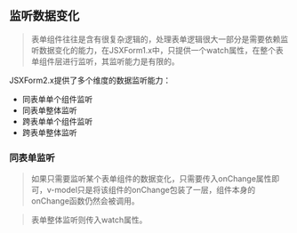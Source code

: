 ## 监听数据变化

> 表单组件往往是含有很复杂逻辑的，处理表单逻辑很大一部分是需要依赖监听数据变化的能力，在JSXForm1.x中，只提供一个watch属性，在整个表单组件层进行监听，其监听能力是有限的。

JSXForm2.x提供了多个维度的数据监听能力：

+ 同表单单个组件监听
+ 同表单整体监听
+ 跨表单单个组件监听
+ 跨表单整体监听

### 同表单监听

> 如果只需要监听某个表单组件的数据变化，只需要传入onChange属性即可，v-model只是将该组件的onChange包装了一层，组件本身的onChange函数仍然会被调用。

> 表单整体监听则传入watch属性。

